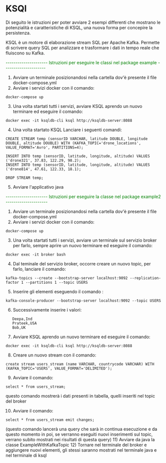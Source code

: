 # KSQl

Di seguito le istruzioni per poter avviare 2 esempi differenti che mostrano le potenzialità e caratteristiche di KSQL, una nuova forma per concepire la persistenza.

KSQL è un motore di elaborazione stream SQL per Apache Kafka.
Permette di scrivere query SQL per analizzare e trasformare i dati in tempo reale che fluiscono su Kafka.

<span style="text-align: center; color: green;"> --------------------- Istruzioni per eseguire le classi nel package example ---------------------</span>

1) Avviare un terminale posizionandosi nella cartella dov'è presente il file docker-compose.yml
2) Avviare i servizi docker con il comando:
```
docker-compose up
```
3) Una volta startati tutti i servizi, avviare KSQL aprendo un nuovo terminare ed eseguire il comando:
```
docker exec -it ksqldb-cli ksql http://ksqldb-server:8088
```
4) Una volta startato KSQL Lanciare i seguenti comandi: 
```
CREATE STREAM temp (sensorID VARCHAR, latitude DOUBLE, longitude DOUBLE, altitude DOUBLE) WITH (KAFKA_TOPIC='drone_locations', VALUE_FORMAT='Avro', PARTITIONS=4);
```
```
INSERT INTO temp (sensorID, latitude, longitude, altitude) VALUES ('drone321', 37.83, 122.29, 98.2);
INSERT INTO temp (sensorID, latitude, longitude, altitude) VALUES ('drone814', 47.61, 122.33, 18.1);
```

```
DROP STREAM temp;
```
5) Avviare l'applicativo java


<span style="text-align: center; color: green;">--------------------- Istruzioni per eseguire la classe nel package example2 ---------------------
</span>


1) Avviare un terminale posizionandosi nella cartella dov'è presente il file docker-compose.yml
2) Avviare i servizi docker con il comando:
```
docker-compose up
```
3) Una volta startati tutti i servizi, avviare un terminale sul servizio broker per farlo, sempre aprire un nuovo terminare ed eseguire il comando:
```
docker exec -it broker bash
```
4) Dal teminale del servizio broker, occorre creare un nuovo topic, per farlo, lanciare il comando:
```
kafka-topics --create --bootstrap-server localhost:9092 --replication-factor 1 --partitions 1 --topic USERS
```
5) Inserire gli elementi eseguendo il comando :
```
kafka-console-producer --bootstrap-server localhost:9092 --topic USERS
```
6) Successivamente inserire i valori:
```
   Deepa,Ind
   Prateek,USA
   Bob,UK
```
7) Avviare KSQL aprendo un nuovo terminare ed eseguire il comando:
```
docker exec -it ksqldb-cli ksql http://ksqldb-server:8088
```
8) Creare un nuovo stream con il comando:
```
create stream users_stream (name VARCHAR, countrycode VARCHAR) WITH (KAFKA_TOPIC='USERS', VALUE_FORMAT='DELIMITED');
```
9) Avviare il comando:
```
select * from users_stream; 
```
questo comando mostrerà i dati presenti in tabella, quelli inseriti nel topic del broker

10) Avviare il comando:
```
select * from users_stream emit changes; 
```
(questo comando lancerà una query che sarà in continua esecuzione e da questo momento in poi, se verranno eseguiti nuovi inserimenti sul topic, verrano subito mostrati nei risultati di questa query)
11) Avviare da java la classe ExampleWithKafkaTopic
12) Tornare nel terminale del broker e aggiungere nuovi elementi, gli stessi saranno mostrati nel terminale java e nel terminale di ksql